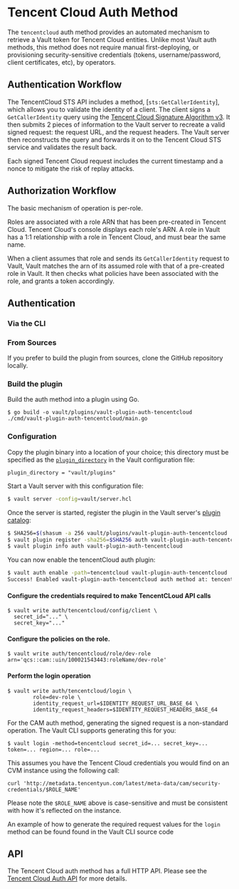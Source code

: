 # Tencent Cloud Auth Method

The `tencentcloud` auth method provides an automated mechanism to retrieve a Vault token for Tencent Cloud entities.
Unlike most Vault auth methods, this method does not require manual first-deploying, or provisioning security-sensitive
credentials (tokens, username/password, client certificates, etc), by operators.

## Authentication Workflow

The TencentCloud STS API includes a method,
[`sts:GetCallerIdentity`], which allows you to validate the identity of a client. The client signs a `GetCallerIdentity`
query using the [Tencent Cloud Signature Algorithm v3](https://intl.cloud.tencent.com/document/api/598/32225). It then
submits 2 pieces of information to the Vault server to recreate a valid signed request: the request URL, and the request
headers. The Vault server then reconstructs the query and forwards it on to the Tencent Cloud STS service and validates
the result back.

Each signed Tencent Cloud request includes the current timestamp and a nonce to mitigate the risk of replay attacks.

## Authorization Workflow

The basic mechanism of operation is per-role.

Roles are associated with a role ARN that has been pre-created in Tencent Cloud. Tencent Cloud's console displays each
role's ARN. A role in Vault has a 1:1 relationship with a role in Tencent Cloud, and must bear the same name.

When a client assumes that role and sends its `GetCallerIdentity` request to Vault, Vault matches the arn of its assumed
role with that of a pre-created role in Vault. It then checks what policies have been associated with the role, and
grants a token accordingly.

## Authentication

### Via the CLI

### From Sources

If you prefer to build the plugin from sources, clone the GitHub repository locally.

### Build the plugin

Build the auth method into a plugin using Go.

```shell
$ go build -o vault/plugins/vault-plugin-auth-tencentcloud ./cmd/vault-plugin-auth-tencentcloud/main.go
```

### Configuration

Copy the plugin binary into a location of your choice; this directory must be specified as
the [`plugin_directory`](https://www.vaultproject.io/docs/configuration#plugin_directory) in the Vault configuration
file:

```hcl
plugin_directory = "vault/plugins"
```

Start a Vault server with this configuration file:

```sh
$ vault server -config=vault/server.hcl
```

Once the server is started, register the plugin in the Vault
server's [plugin catalog](https://www.vaultproject.io/docs/internals/plugins#plugin-catalog):

```sh
$ SHA256=$(shasum -a 256 vault/plugins/vault-plugin-auth-tencentcloud | cut -d ' ' -f1)
$ vault plugin register -sha256=$SHA256 auth vault-plugin-auth-tencentcloud
$ vault plugin info auth vault-plugin-auth-tencentcloud
```

You can now enable the tencentCloud auth plugin:

```sh
$ vault auth enable -path=tencentcloud vault-plugin-auth-tencentcloud
Success! Enabled vault-plugin-auth-tencentcloud auth method at: tencentcloud/
```

#### Configure the credentials required to make TencentCLoud API calls

```shell
$ vault write auth/tencentcloud/config/client \
  secret_id="..." \
  secret_key="..."
```

#### Configure the policies on the role.

```shell
$ vault write auth/tencentcloud/role/dev-role arn='qcs::cam::uin/100021543443:roleName/dev-role'
```

#### Perform the login operation

```shell
$ vault write auth/tencentcloud/login \
        role=dev-role \
        identity_request_url=$IDENTITY_REQUEST_URL_BASE_64 \
        identity_request_headers=$IDENTITY_REQUEST_HEADERS_BASE_64
```

For the CAM auth method, generating the signed request is a non-standard operation. The Vault CLI supports generating
this for you:

```shell
$ vault login -method=tencentcloud secret_id=... secret_key=... token=... region=... role=...
```

This assumes you have the Tencent Cloud credentials you would find on an CVM instance using the following call:

```shell
curl 'http://metadata.tencentyun.com/latest/meta-data/cam/security-credentials/$ROLE_NAME'
```

Please note the `$ROLE_NAME` above is case-sensitive and must be consistent with how it's reflected on the instance.

An example of how to generate the required request values for the `login` method can be found found in the Vault CLI
source code

## API

The Tencent Cloud auth method has a full HTTP API. Please see the
[Tencent Cloud  Auth API](https://github.com/tencentcloudstack/vault-plugin-auth-tencentcloud/blob/master/docs/Tencent%20Cloud%20-%20Auth%20Methods%20-%20HTTP%20API.md)
for more details.
